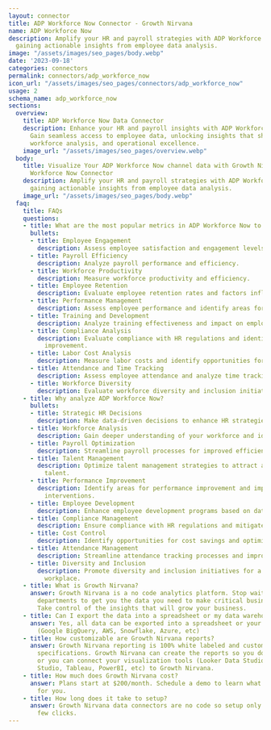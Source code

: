```yaml
---
layout: connector
title: ADP Workforce Now Connector - Growth Nirvana
name: ADP Workforce Now
description: Amplify your HR and payroll strategies with ADP Workforce Now integration,
  gaining actionable insights from employee data analysis.
image: "/assets/images/seo_pages/body.webp"
date: '2023-09-18'
categories: connectors
permalink: connectors/adp_workforce_now
icon_url: "/assets/images/seo_pages/connectors/adp_workforce_now"
usage: 2
schema_name: adp_workforce_now
sections:
  overview:
    title: ADP Workforce Now Data Connector
    description: Enhance your HR and payroll insights with ADP Workforce Now integration.
      Gain seamless access to employee data, unlocking insights that shape HR strategies,
      workforce analysis, and operational excellence.
    image_url: "/assets/images/seo_pages/overview.webp"
  body:
    title: Visualize Your ADP Workforce Now channel data with Growth Nirvana's ADP
      Workforce Now Connector
    description: Amplify your HR and payroll strategies with ADP Workforce Now integration,
      gaining actionable insights from employee data analysis.
    image_url: "/assets/images/seo_pages/body.webp"
  faq:
    title: FAQs
    questions:
    - title: What are the most popular metrics in ADP Workforce Now to analyze?
      bullets:
      - title: Employee Engagement
        description: Assess employee satisfaction and engagement levels.
      - title: Payroll Efficiency
        description: Analyze payroll performance and efficiency.
      - title: Workforce Productivity
        description: Measure workforce productivity and efficiency.
      - title: Employee Retention
        description: Evaluate employee retention rates and factors influencing turnover.
      - title: Performance Management
        description: Assess employee performance and identify areas for improvement.
      - title: Training and Development
        description: Analyze training effectiveness and impact on employee development.
      - title: Compliance Analysis
        description: Evaluate compliance with HR regulations and identify areas of
          improvement.
      - title: Labor Cost Analysis
        description: Measure labor costs and identify opportunities for cost savings.
      - title: Attendance and Time Tracking
        description: Assess employee attendance and analyze time tracking data.
      - title: Workforce Diversity
        description: Evaluate workforce diversity and inclusion initiatives.
    - title: Why analyze ADP Workforce Now?
      bullets:
      - title: Strategic HR Decisions
        description: Make data-driven decisions to enhance HR strategies.
      - title: Workforce Analysis
        description: Gain deeper understanding of your workforce and identify trends.
      - title: Payroll Optimization
        description: Streamline payroll processes for improved efficiency.
      - title: Talent Management
        description: Optimize talent management strategies to attract and retain top
          talent.
      - title: Performance Improvement
        description: Identify areas for performance improvement and implement targeted
          interventions.
      - title: Employee Development
        description: Enhance employee development programs based on data insights.
      - title: Compliance Management
        description: Ensure compliance with HR regulations and mitigate risks.
      - title: Cost Control
        description: Identify opportunities for cost savings and optimize labor costs.
      - title: Attendance Management
        description: Streamline attendance tracking processes and improve accuracy.
      - title: Diversity and Inclusion
        description: Promote diversity and inclusion initiatives for a more inclusive
          workplace.
    - title: What is Growth Nirvana?
      answer: Growth Nirvana is a no code analytics platform. Stop waiting for other
        departments to get you the data you need to make critical business decisions.
        Take control of the insights that will grow your business.
    - title: Can I export the data into a spreadsheet or my data warehouse?
      answer: Yes, all data can be exported into a spreadsheet or your data warehouse
        (Google BigQuery, AWS, Snowflake, Azure, etc)
    - title: How customizable are Growth Nirvana reports?
      answer: Growth Nirvana reporting is 100% white labeled and customized to your
        specifications. Growth Nirvana can create the reports so you don’t have to
        or you can connect your visualization tools (Looker Data Studio/Google Data
        Studio, Tableau, PowerBI, etc) to Growth Nirvana.
    - title: How much does Growth Nirvana cost?
      answer: Plans start at $200/month. Schedule a demo to learn what plan is best
        for you.
    - title: How long does it take to setup?
      answer: Growth Nirvana data connectors are no code so setup only requires a
        few clicks.
---
```

